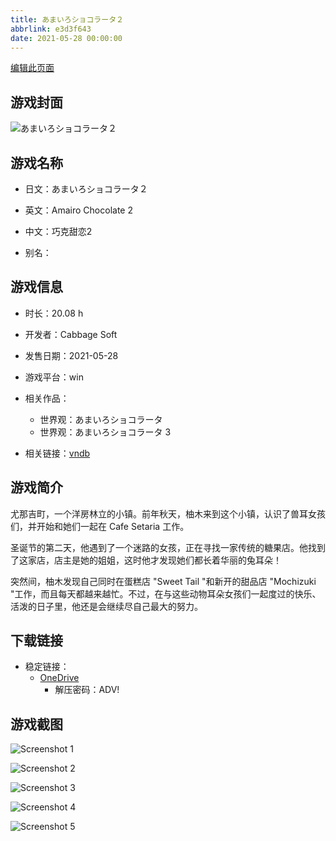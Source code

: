```yaml
---
title: あまいろショコラータ２
abbrlink: e3d3f643
date: 2021-05-28 00:00:00
---
```

[编辑此页面](https://github.com/ACG-3/ADV3-source/blob/main/source/_posts/games/%E3%81%82%E3%81%BE%E3%81%84%E3%82%8D%E3%82%B7%E3%83%A7%E3%82%B3%E3%83%A9%E3%83%BC%E3%82%BF%EF%BC%92.md)

## 游戏封面

![あまいろショコラータ２](https://pan.timero.xyz/onedrive/img_lib_001/%E3%81%82%E3%81%BE%E3%81%84%E3%82%8D%E3%82%B7%E3%83%A7%E3%82%B3%E3%83%A9%E3%83%BC%E3%82%BF%EF%BC%92_cover.avif)


## 游戏名称

- 日文：あまいろショコラータ２
- 英文：Amairo Chocolate 2
- 中文：巧克甜恋2

- 别名：


## 游戏信息

- 时长：20.08 h
- 开发者：Cabbage Soft
- 发售日期：2021-05-28
- 游戏平台：win
- 相关作品：
   - 世界观：あまいろショコラータ
   - 世界观：あまいろショコラータ 3

- 相关链接：[vndb](https://vndb.org/v30228)


## 游戏简介

尤那吉町，一个洋房林立的小镇。前年秋天，柚木来到这个小镇，认识了兽耳女孩们，并开始和她们一起在 Cafe Setaria 工作。

圣诞节的第二天，他遇到了一个迷路的女孩，正在寻找一家传统的糖果店。他找到了这家店，店主是她的姐姐，这时他才发现她们都长着华丽的兔耳朵！

突然间，柚木发现自己同时在蛋糕店 "Sweet Tail "和新开的甜品店 "Mochizuki "工作，而且每天都越来越忙。不过，在与这些动物耳朵女孩们一起度过的快乐、活泼的日子里，他还是会继续尽自己最大的努力。




## 下载链接

- 稳定链接：
    - [OneDrive](https://pan.timero.xyz/onedrive/adv_lib_001/%E3%81%82%E3%81%BE%E3%81%84%E3%82%8D%E3%82%B7%E3%83%A7%E3%82%B3%E3%83%A9%E3%83%BC%E3%82%BF%EF%BC%92)
        - 解压密码：ADV!



## 游戏截图


![Screenshot 1](https://pan.timero.xyz/onedrive/img_lib_001/%E3%81%82%E3%81%BE%E3%81%84%E3%82%8D%E3%82%B7%E3%83%A7%E3%82%B3%E3%83%A9%E3%83%BC%E3%82%BF%EF%BC%92_Screenshot_1.avif)

![Screenshot 2](https://pan.timero.xyz/onedrive/img_lib_001/%E3%81%82%E3%81%BE%E3%81%84%E3%82%8D%E3%82%B7%E3%83%A7%E3%82%B3%E3%83%A9%E3%83%BC%E3%82%BF%EF%BC%92_Screenshot_2.avif)

![Screenshot 3](https://pan.timero.xyz/onedrive/img_lib_001/%E3%81%82%E3%81%BE%E3%81%84%E3%82%8D%E3%82%B7%E3%83%A7%E3%82%B3%E3%83%A9%E3%83%BC%E3%82%BF%EF%BC%92_Screenshot_3.avif)

![Screenshot 4](https://pan.timero.xyz/onedrive/img_lib_001/%E3%81%82%E3%81%BE%E3%81%84%E3%82%8D%E3%82%B7%E3%83%A7%E3%82%B3%E3%83%A9%E3%83%BC%E3%82%BF%EF%BC%92_Screenshot_4.avif)

![Screenshot 5](https://pan.timero.xyz/onedrive/img_lib_001/%E3%81%82%E3%81%BE%E3%81%84%E3%82%8D%E3%82%B7%E3%83%A7%E3%82%B3%E3%83%A9%E3%83%BC%E3%82%BF%EF%BC%92_Screenshot_5.avif)

